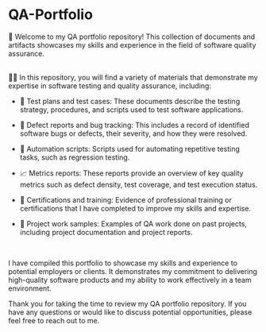 # QA-Portfolio

📌 Welcome to my QA portfolio repository! This collection of documents and artifacts showcases my skills and experience in the field of software quality assurance.

</br>
👨‍💻 In this repository, you will find a variety of materials that demonstrate my expertise in software testing and quality assurance, including:

- 📝 Test plans and test cases: These documents describe the testing strategy, procedures, and scripts used to test software applications.

- 🐛 Defect reports and bug tracking: This includes a record of identified software bugs or defects, their severity, and how they were resolved.

- 🔄 Automation scripts: Scripts used for automating repetitive testing tasks, such as regression testing.

- 📈 Metrics reports: These reports provide an overview of key quality metrics such as defect density, test coverage, and test execution status.

- 📃 Certifications and training: Evidence of professional training or certifications that I have completed to improve my skills and expertise.

- 📂 Project work samples: Examples of QA work done on past projects, including project documentation and project reports.
</br>

I have compiled this portfolio to showcase my skills and experience to potential employers or clients. It demonstrates my commitment to delivering high-quality software products and my ability to work effectively in a team environment.

Thank you for taking the time to review my QA portfolio repository. If you have any questions or would like to discuss potential opportunities, please feel free to reach out to me.
